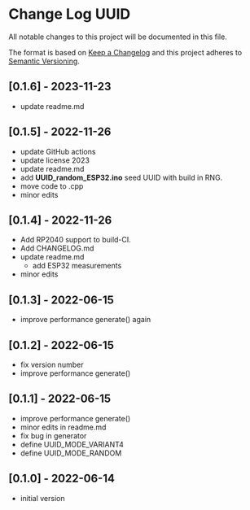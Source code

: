 # Change Log UUID

All notable changes to this project will be documented in this file.

The format is based on [Keep a Changelog](http://keepachangelog.com/)
and this project adheres to [Semantic Versioning](http://semver.org/).


## [0.1.6] - 2023-11-23
- update readme.md


## [0.1.5] - 2022-11-26
- update GitHub actions
- update license 2023
- update readme.md
- add **UUID_random_ESP32.ino** seed UUID with build in RNG.
- move code to .cpp
- minor edits

## [0.1.4] - 2022-11-26
- Add RP2040 support to build-CI.
- Add CHANGELOG.md
- update readme.md
  - add ESP32 measurements
- minor edits

## [0.1.3] - 2022-06-15
- improve performance generate() again

## [0.1.2] - 2022-06-15
- fix version number
- improve performance generate()

## [0.1.1] - 2022-06-15
- improve performance generate()
- minor edits in readme.md
- fix bug in generator
- define UUID_MODE_VARIANT4
- define UUID_MODE_RANDOM

## [0.1.0] - 2022-06-14
- initial version

